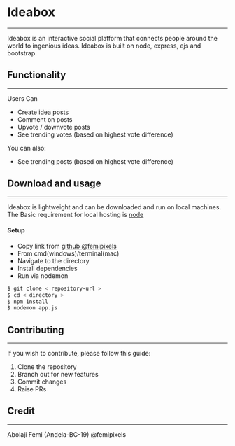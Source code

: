 # **Ideabox**
***
Ideabox is an interactive social platform that connects people around the world to ingenious ideas. Ideabox is built on node, express, ejs and bootstrap. 

## **Functionality**
***
Users Can
  - Create idea posts
  - Comment on posts 
  - Upvote / downvote posts
  - See trending votes (based on highest vote difference)

You can also:
  - See trending posts (based on highest vote difference)

## **Download and usage**
***
Ideabox is lightweight and can be downloaded and run on local machines. The Basic requirement for local hosting is [node](https://nodejs.org/)

#### Setup
  * Copy link from [github @femipixels](https://github.com/femipixels/bc-19-ideabox)
  * From cmd(windows)/terminal(mac)
  * Navigate to the directory 
  * Install dependencies 
  * Run via nodemon 
  ```sh
  $ git clone < repository-url >
  $ cd < directory >
  $ npm install
  $ nodemon app.js
  ```
## **Contributing**
***
If you wish to contribute, please follow this guide:
1. Clone the repository
2. Branch out for new features
3. Commit changes
4. Raise PRs

## **Credit**
***
Abolaji Femi (Andela-BC-19) @femipixels 